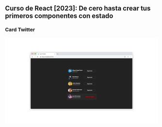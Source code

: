 ## Curso de React [2023]: De cero hasta crear tus primeros componentes con estado ##

### Card Twitter ###

![screenshot](/public/screenshot.png)